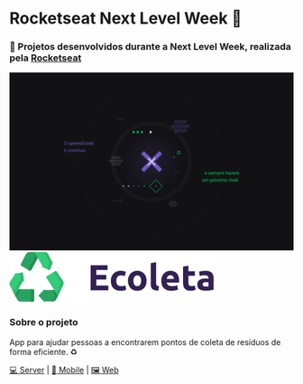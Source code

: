 # Rocketseat Next Level Week :rocket:
### :space_invader: Projetos desenvolvidos durante a Next Level Week, realizada pela [Rocketseat](https://github.com/rocketseat)

<img src="./.github/next-level-week.jpg">

<img src="./.github/ecoleta/logo.svg">

### Sobre o projeto

App para ajudar pessoas a encontrarem pontos de coleta de resíduos de forma eficiente. :recycle:

[:computer: Server](https://github.com/gaoliveira21/rocketseat-next-level-week/tree/master/ecoleta/server) | [:iphone: Mobile](https://github.com/gaoliveira21/rocketseat-next-level-week/tree/master/ecoleta/mobile) | [:framed_picture: Web](https://github.com/gaoliveira21/rocketseat-next-level-week/tree/master/ecoleta/web)